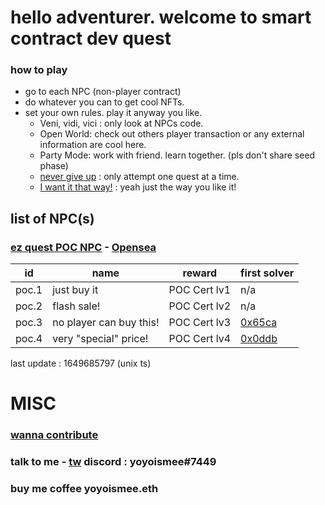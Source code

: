 # hello adventurer. welcome to smart contract dev quest


### how to play
- go to each NPC (non-player contract)  
- do whatever you can to get cool NFTs.
- set your own rules. play it anyway you like.
  - Veni, vidi, vici : only look at NPCs code. 
  - Open World: check out others player transaction or any external information are cool here.
  - Party Mode: work with friend. learn together. (pls don't share seed phase)
  - [never give up](https://www.youtube.com/watch?v=dQw4w9WgXcQ) : only attempt one quest at a time.  
  - [I want it that way!](https://www.youtube.com/watch?v=4fndeDfaWCg) : yeah just the way you like it!


## list of NPC(s)

### [ez quest POC NPC](https://polygonscan.com/address/0xebbf607c199671d9ae99e31d9b9424208d42d924#code) - [Opensea](https://opensea.io/collection/certify-smart-contract-developer)


|  id | name  | reward  | first solver |
|----|----|-----|----|
| poc.1  |  just buy it |  POC Cert lv1  | n/a |
| poc.2  |  flash sale! | POC Cert lv2  | n/a |
| poc.3  |  no player can buy this! | POC Cert lv3  | [0x65ca](https://polygonscan.com/address/0x65ca1e492dd6b70151874b6635d4bfd95d5810ab) |
| poc.4  |  very "special" price! | POC Cert lv4  | [0x0ddb](https://polygonscan.com/address/0x0ddb70920bc840ad080e7ae00b56a062eb25271a) |

last update : 1649685797 (unix ts)

# MISC

### [wanna contribute](/contrib)
### talk to me - [tw](https://twitter.com/0xyoyoismee) discord : yoyoismee#7449 
### buy me coffee yoyoismee.eth
